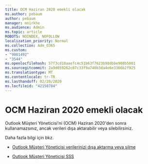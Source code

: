 ```yaml
---
title: OCM Haziran 2020 emekli olacak
ms.author: pebaum
author: pebaum
manager: mnirkhe
ms.audience: Admin
ms.topic: article
ROBOTS: NOINDEX, NOFOLLOW
localization_priority: Normal
ms.collection: Adm_O365
ms.custom:
- "9001492"
- "3544"
ms.openlocfilehash: 57f3cd18aaefc4c51b63f7623b98dbbe908b5001
ms.sourcegitcommit: 2a9d059262c07c33f9a740b3da4e6e3366b2f925
ms.translationtype: MT
ms.contentlocale: tr-TR
ms.lasthandoff: 02/20/2020
ms.locfileid: "42158784"
---
```

# <a name="ocm-to-be-retired-june-2020"></a>OCM Haziran 2020 emekli olacak

Outlook Müşteri Yöneticisi'ni (OCM) Haziran 2020'den sonra kullanamazsınız, ancak verileri dışa aktarabilir veya silebilirsiniz. 

Daha fazla bilgi için bkz.

- [Outlook Müşteri Yöneticisi verilerinizi dışa aktarma veya silme](https://support.office.com/en-us/article/1a421cb4-e8de-4b44-bfb8-710b92820439)

- [Outlook Müşteri Yöneticisi SSS](https://support.office.com/article/88e127ca-43a1-4c9d-8d52-6ad3a80f9c32) 